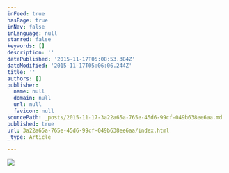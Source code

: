 ```yaml
---
inFeed: true
hasPage: true
inNav: false
inLanguage: null
starred: false
keywords: []
description: ''
datePublished: '2015-11-17T05:08:53.384Z'
dateModified: '2015-11-17T05:06:06.244Z'
title: ''
authors: []
publisher:
  name: null
  domain: null
  url: null
  favicon: null
sourcePath: _posts/2015-11-17-3a22a65a-765e-45d6-99cf-049b638ee6aa.md
published: true
url: 3a22a65a-765e-45d6-99cf-049b638ee6aa/index.html
_type: Article

---
```

![](https://the-grid-user-content.s3-us-west-2.amazonaws.com/1a4b7478-62ce-4cab-b010-d047b2867597.jpg)